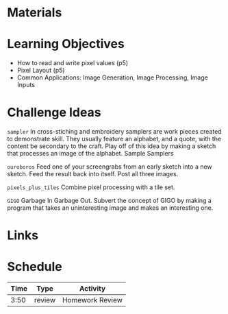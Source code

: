 # Materials

# Learning Objectives
- How to read and write pixel values (p5)
- Pixel Layout (p5)
- Common Applications: Image Generation, Image Processing, Image Inputs


# Challenge Ideas

`sampler` In cross-stiching and embroidery samplers are work pieces created to demonstrate skill. They usually feature an alphabet, and a quote, with the content be secondary to the craft. Play off of this idea by making a sketch that processes an image of the alphabet. Sample Samplers

`ouroboros` Feed one of your screengrabs from an early sketch into a new sketch. Feed the result back into itself. Post all three images.

`pixels_plus_tiles` Combine pixel processing with a tile set.

`GIGO` Garbage In Garbage Out. Subvert the concept of GIGO by making a program that takes an uninteresting image and makes an interesting one.



# Links

# Schedule

Time    | Type      |Activity
---     | ---       |---
3:50    | review    | Homework Review

